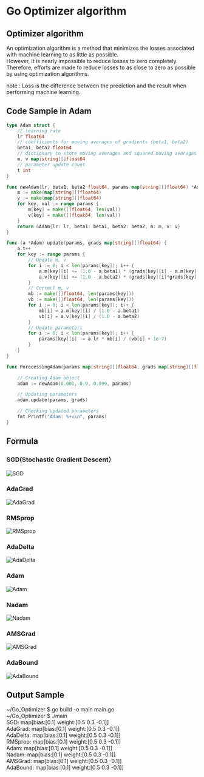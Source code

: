 # Go Optimizer algorithm
## Optimizer algorithm
An optimization algorithm is a method that minimizes the losses associated with machine learning to as little as possible.  
However, it is nearly impossible to reduce losses to zero completely.  
Therefore, efforts are made to reduce losses to as close to zero as possible by using optimization algorithms.  

note : Loss is the difference between the prediction and the result when performing machine learning.  

## Code Sample in Adam
```Go
type Adam struct {
	// learning rate
	lr float64
	// coefficients for moving averages of gradients (beta1, beta2)
	beta1, beta2 float64
	// dictionary to store moving averages and squared moving averages of parameters
	m, v map[string][]float64
	// parameter update count
	t int
}

func newAdam(lr, beta1, beta2 float64, params map[string][]float64) *Adam {
	m := make(map[string][]float64)
	v := make(map[string][]float64)
	for key, val := range params {
		m[key] = make([]float64, len(val))
		v[key] = make([]float64, len(val))
	}
	return &Adam{lr: lr, beta1: beta1, beta2: beta2, m: m, v: v}
}

func (a *Adam) update(params, grads map[string][]float64) {
	a.t++
	for key := range params {
		// Update m, v
		for i := 0; i < len(params[key]); i++ {
			a.m[key][i] += (1.0 - a.beta1) * (grads[key][i] - a.m[key][i])
			a.v[key][i] += (1.0 - a.beta2) * (grads[key][i]*grads[key][i] - a.v[key][i])
		}
		// Correct m, v
		mb := make([]float64, len(params[key]))
		vb := make([]float64, len(params[key]))
		for i := 0; i < len(params[key]); i++ {
			mb[i] = a.m[key][i] / (1.0 - a.beta1)
			vb[i] = a.v[key][i] / (1.0 - a.beta2)
		}
		// Update parameters
		for i := 0; i < len(params[key]); i++ {
			params[key][i] -= a.lr * mb[i] / (vb[i] + 1e-7)
		}
	}
}

func PorocessingAdam(params map[string][]float64, grads map[string][]float64) {

	// Creating Adam object
	adam := newAdam(0.001, 0.9, 0.999, params)

	// Updating parameters
	adam.update(params, grads)

	// Checking updated parameters
	fmt.Printf("Adam: %+v\n", params)
}
```

## Formula
### SGD(Stochastic Gradient Descent）
![SGD](https://user-images.githubusercontent.com/36861752/227699799-644b99c6-2cc0-4916-9713-83509eb06e09.png)
### AdaGrad
![AdaGrad](https://user-images.githubusercontent.com/36861752/227699813-07a03909-725b-4f73-a76f-76a59dd5a2f9.png)
### RMSprop
![RMSprop](https://user-images.githubusercontent.com/36861752/227699837-a602d74a-bf4d-4f83-b006-e524d7065350.png)
### AdaDelta
![AdaDelta](https://user-images.githubusercontent.com/36861752/227699853-2e17ff47-5615-42b7-bdf2-263b60ccafd7.png)
### Adam
![Adam](https://user-images.githubusercontent.com/36861752/227699879-8b67cb0a-3d33-4a0d-ac2f-728971b0e1af.png)
### Nadam
![Nadam](https://user-images.githubusercontent.com/36861752/227699889-e680feff-033f-42cd-af3e-3aef08480df0.png)
### AMSGrad
![AMSGrad](https://user-images.githubusercontent.com/36861752/227699911-2aeec1aa-66a2-4a17-aad3-b4914ea34c71.png)
### AdaBound
![AdaBound](https://user-images.githubusercontent.com/36861752/227699926-217ea881-3b5b-4b1e-868a-ffa745cb8cd9.png)

## Output Sample
~/Go_Optimizer $ go build -o main main.go  
~/Go_Optimizer $ ./main   
SGD: map[bias:[0.1] weight:[0.5 0.3 -0.1]]  
AdaGrad: map[bias:[0.1] weight:[0.5 0.3 -0.1]]  
AdaDelta: map[bias:[0.1] weight:[0.5 0.3 -0.1]]  
RMSprop: map[bias:[0.1] weight:[0.5 0.3 -0.1]]  
Adam: map[bias:[0.1] weight:[0.5 0.3 -0.1]]  
Nadam: map[bias:[0.1] weight:[0.5 0.3 -0.1]]  
AMSGrad: map[bias:[0.1] weight:[0.5 0.3 -0.1]]  
AdaBound: map[bias:[0.1] weight:[0.5 0.3 -0.1]]  
